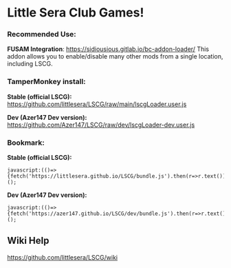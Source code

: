 # Little Sera Club Games!

### Recommended Use:
**FUSAM Integration**: https://sidiousious.gitlab.io/bc-addon-loader/
This addon allows you to enable/disable many other mods from a single location, including LSCG.

### TamperMonkey install:
**Stable (official LSCG):** 
https://github.com/littlesera/LSCG/raw/main/lscgLoader.user.js

**Dev (Azer147 Dev version):** 
https://github.com/Azer147/LSCG/raw/dev/lscgLoader-dev.user.js

### Bookmark:
**Stable (official LSCG):** 
```
javascript:(()=>{fetch('https://littlesera.github.io/LSCG/bundle.js').then(r=>r.text()).then(r=>eval(r));})();
```
**Dev (Azer147 Dev version):** 
```
javascript:(()=>{fetch('https://azer147.github.io/LSCG/dev/bundle.js').then(r=>r.text()).then(r=>eval(r));})();
```

## **Wiki Help**

https://github.com/littlesera/LSCG/wiki
